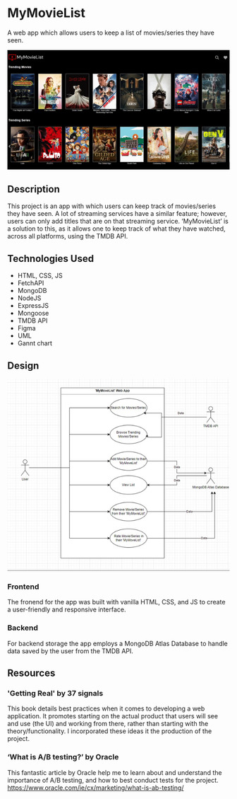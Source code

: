# MyMovieList
A web app which allows users to keep a list of movies/series they have seen.

 ![alt text](gif.gif)

 ## Description
 This project is an app with which users can keep track of movies/series they have seen. A lot 
of streaming services have a similar feature; however, users can only add titles that are on
that streaming service. ‘MyMovieList’ is a solution to this, as it allows one to keep track of 
what they have watched, across all platforms, using the TMDB API.

 ## Technologies Used
* HTML, CSS, JS
* FetchAPI
* MongoDB
* NodeJS
* ExpressJS
* Mongoose
* TMDB API
* Figma
* UML
* Gannt chart

## Design
![alt text](usecase.png)
### Frontend
The fronend for the app was built with vanilla HTML, CSS, and JS to create a user-friendly and responsive interface.

### Backend
For backend storage the app employs a MongoDB Atlas Database to handle data saved by the user from the TMDB API.

## Resources
### 'Getting Real' by 37 signals
This book details best practices when it comes to developing a web application. It promotes starting on the actual product that users will see and use (the UI) and working from there, rather than starting with the theory/functionality. I incorporated these ideas it the production of the project.

### ‘What is A/B testing?’ by Oracle
This fantastic article by Oracle help me to learn about and understand the importance of A/B testing, and how to best conduct tests for the project.
https://www.oracle.com/ie/cx/marketing/what-is-ab-testing/


